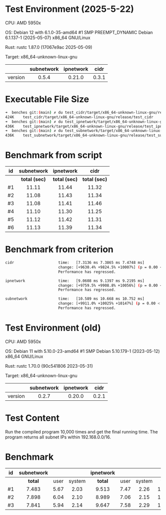 # Test Environment (2025-5-22)

CPU: AMD 5950x

OS: Debian 12 with 6.1.0-35-amd64 #1 SMP PREEMPT_DYNAMIC Debian 6.1.137-1 (2025-05-07) x86_64 GNU/Linux

Rust: rustc 1.87.0 (17067e9ac 2025-05-09)

Target: x86_64-unknown-linux-gnu

|         | subnetwork | ipnetwork | cidr  |
| :-----: | :--------: | :-------: | :---: |
| version |   0.5.4    |  0.21.0   | 0.3.1 |

# Executable File Size

```bash
➜  benches git:(main) ✗ du test_cidr/target/x86_64-unknown-linux-gnu/release/test_cidr -h
424K    test_cidr/target/x86_64-unknown-linux-gnu/release/test_cidr
➜  benches git:(main) ✗ du test_ipnetwork/target/x86_64-unknown-linux-gnu/release/test_ipnetwork -h
436K    test_ipnetwork/target/x86_64-unknown-linux-gnu/release/test_ipnetwork
➜  benches git:(main) ✗ du test_subnetwork/target/x86_64-unknown-linux-gnu/release/test_subnetwork -h
436K    test_subnetwork/target/x86_64-unknown-linux-gnu/release/test_subnetwork
```

# Benchmark from script

|  id   |   subnetwork    |    ipnetwork    |      cidr       |
| :---: | :-------------: | :-------------: | :-------------: |
|       | **total (sec)** | **total (sec)** | **total (sec)** |
|  #1   |      11.11      |      11.44      |      11.32      |
|  #2   |      11.08      |      11.43      |      11.34      |
|  #3   |      11.08      |      11.41      |      11.46      |
|  #4   |      11.10      |      11.30      |      11.25      |
|  #5   |      11.12      |      11.42      |      11.31      |
|  #6   |      11.13      |      11.39      |      11.34      |

# Benchmark from criterion  

```bash
cidr                    time:   [7.3136 ms 7.3865 ms 7.4748 ms]
                        change: [+9630.4% +9824.5% +10007%] (p = 0.00 < 0.05)
                        Performance has regressed.

ipnetwork               time:   [9.0608 ms 9.1397 ms 9.2195 ms]
                        change: [+9759.5% +9908.8% +10056%] (p = 0.00 < 0.05)
                        Performance has regressed.

subnetwork              time:   [10.589 ms 10.668 ms 10.752 ms]
                        change: [+9911.0% +10025% +10147%] (p = 0.00 < 0.05)
                        Performance has regressed.
```

# Test Environment (old)

CPU: AMD 5950x

OS: Debian 11 with 5.10.0-23-amd64 #1 SMP Debian 5.10.179-1 (2023-05-12) x86_64 GNU/Linux

Rust: rustc 1.70.0 (90c541806 2023-05-31)

Target: x86_64-unknown-linux-gnu

|         | subnetwork | ipnetwork | cidr  |
| :-----: | :--------: | :-------: | :---: |
| version |   0.2.7    |  0.20.0   | 0.2.1 |

# Test Content

Run the compiled program 10,000 times and get the final running time. The program returns all subnet IPs within 192.168.0.0/16.

# Benchmark

|  id   | subnetwork |       |        | ipnetwork |       |        |   cidr    |       |        |
| :---: | :--------: | :---: | :----: | :-------: | :---: | :----: | :-------: | :---: | :----: |
|       | **total**  | user  | system | **total** | user  | system | **total** | user  | system |
|  #1   |   7.483    | 5.67  |  2.03  |   9.513   | 7.47  |  2.26  |  11.198   | 8.84  |  2.58  |
|  #2   |   7.898    | 6.04  |  2.10  |   8.989   | 7.06  |  2.15  |  11.217   | 8.83  |  2.60  |
|  #3   |   7.841    | 5.94  |  2.14  |   9.647   | 7.58  |  2.29  |  11.163   | 8.78  |  2.60  |
